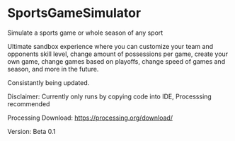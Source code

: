 # SportsGameSimulator
Simulate a sports game or whole season of any sport

Ultimate sandbox experience where you can customize your team and opponents skill level, change amount of possessions per game, create your own game, change games based on playoffs, change speed of games and season, and more in the future.

Consistantly being updated.

Disclaimer: Currently only runs by copying code into IDE, Processsing recommended

Processing Download: https://processing.org/download/

Version: Beta 0.1
